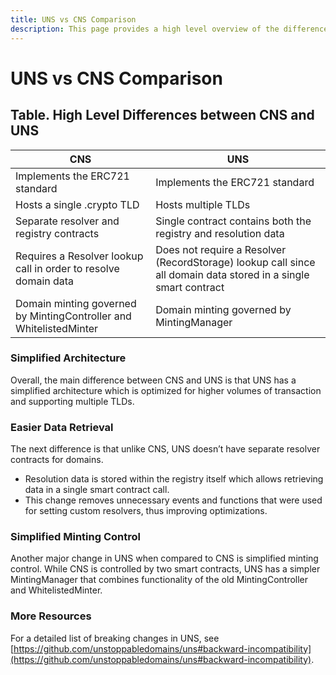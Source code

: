 ```yaml
---
title: UNS vs CNS Comparison
description: This page provides a high level overview of the differences between UNS and CNS.
---
```


# UNS vs CNS Comparison

## Table. High Level Differences between CNS and UNS

| CNS                                                                | UNS                                                                                                             |
| ------------------------------------------------------------------ | --------------------------------------------------------------------------------------------------------------- |
| Implements the ERC721 standard                                     | Implements the ERC721 standard                                                                                  |
| Hosts a single .crypto TLD                                         | Hosts multiple TLDs                                                                                             |
| Separate resolver and registry contracts                           | Single contract contains both the registry and resolution data                                                  |
| Requires a Resolver lookup call in order to resolve domain data    | Does not require a Resolver (RecordStorage) lookup call since all domain data stored in a single smart contract |
| Domain minting governed by MintingController and WhitelistedMinter | Domain minting governed by MintingManager                                                                       |

### Simplified Architecture

Overall, the main difference between CNS and UNS is that UNS has a simplified architecture which is optimized for higher volumes of transaction and supporting multiple TLDs.

### Easier Data Retrieval

The next difference is that unlike CNS, UNS doesn’t have separate resolver contracts for domains.

* Resolution data is stored within the registry itself which allows retrieving data in a single smart contract call.
* This change removes unnecessary events and functions that were used for setting custom resolvers, thus improving optimizations.

### Simplified Minting Control

Another major change in UNS when compared to CNS is simplified minting control. While CNS is controlled by two smart contracts, UNS has a simpler MintingManager that combines functionality of the old MintingController and WhitelistedMinter.


### More Resources

For a detailed list of breaking changes in UNS, see [https://github.com/unstoppabledomains/uns#backward-incompatibility](https://github.com/unstoppabledomains/uns#backward-incompatibility).
